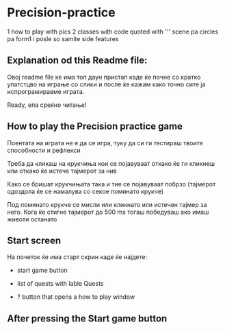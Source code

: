 # Precision-practice 

1 how to play with pics
2 classes with code quoted with '''
scene pa circles pa form1 i posle so samite side features

## Explanation od this Readme file: 
Овој readme file ке има топ даун пристап каде ќе почне со кратко упатстцво на играње со слики и после ќе кажам како точно сите ја испрограмиравме играта.

Ready, епа среќно читање!

## How to play the Precision practice game 
Поентата на играта не е да се игра, туку да си ги тестираш твоите способности и рефлекси

Треба да кликаш на крукчиња кои се појавуваат откако ќе ги кликнеш или откако ќе истече тајмерот за нив

Како се бришат крукчињата така и тие се појавуваат побрзо (тајмерот одоздола ќе се намалува со секое поминато крукче)

Под поминато крукче се мисли или кликнато или истечен тајмер за него. Кога ќе стигне тајмерот до 500 ms тогаш победуваш ако имаш животи останато
## Start screen

На почеток ќе има старт скрин каде ќе најдете:

- start game button

- list of quests with lable Quests

- ? button that opens a how to play window

## After pressing the Start game button


